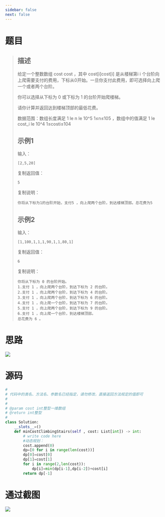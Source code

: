 ```yaml
---
sidebar: false
next: false
---
```

<BlogInfo/>

# 题目

> ## 描述
> 
> 给定一个整数数组 cost cost  ，其中 cost[i]cost[i]  是从楼梯第i i
> 个台阶向上爬需要支付的费用，下标从0开始。一旦你支付此费用，即可选择向上爬一个或者两个台阶。
> 
> 你可以选择从下标为 0 或下标为 1 的台阶开始爬楼梯。
> 
> 请你计算并返回达到楼梯顶部的最低花费。
> 
> 数据范围：数组长度满足 1 le n le 10^5 1≤n≤105  ，数组中的值满足 1 le cost_i le 10^4
> 1≤costi​≤104
> 
> ## 示例1
> 
> 输入：
> 
> ```
> [2,5,20]
> ```
> 
> 复制返回值：
> 
> ```
> 5
> ```
> 
> 复制说明：
> 
> ```
> 你将从下标为1的台阶开始，支付5 ，向上爬两个台阶，到达楼梯顶部。总花费为5
> ```
> 
> ## 示例2
> 
> 输入：
> 
> ```
> [1,100,1,1,1,90,1,1,80,1]
> ```
> 
> 复制返回值：
> 
> ```
> 6
> ```
> 
> 复制说明：
> 
> ```
> 你将从下标为 0 的台阶开始。
> 1.支付 1 ，向上爬两个台阶，到达下标为 2 的台阶。
> 2.支付 1 ，向上爬两个台阶，到达下标为 4 的台阶。
> 3.支付 1 ，向上爬两个台阶，到达下标为 6 的台阶。
> 4.支付 1 ，向上爬一个台阶，到达下标为 7 的台阶。
> 5.支付 1 ，向上爬两个台阶，到达下标为 9 的台阶。
> 6.支付 1 ，向上爬一个台阶，到达楼梯顶部。
> 总花费为 6 。
> ```

# 思路

![](https://img-blog.csdnimg.cn/207fcc26e49544a3b072c716eeb97be3.png)

# 源码

```python
#
# 代码中的类名、方法名、参数名已经指定，请勿修改，直接返回方法规定的值即可
#
# 
# @param cost int整型一维数组 
# @return int整型
#
class Solution:
    __slots__=()
    def minCostClimbingStairs(self , cost: List[int]) -> int:
        # write code here
        #动态规划：
        cost.append(0)
        dp=[0 for i in range(len(cost))]
        dp[0]=cost[0]
        dp[1]=cost[1]
        for i in range(2,len(cost)):
            dp[i]=min(dp[i-1],dp[i-2])+cost[i]
        return dp[-1]
```

# 通过截图

![](http://www.lll.plus/media/image/2024/01/15/6798dbd572ef4a85bf14d60b10a94641.adcd550cb2f811eeb3a9eb54e8a036ec.png)

<ActionBox />
        
<style>#top-box {margin-top:0.5rem!important;}</style>